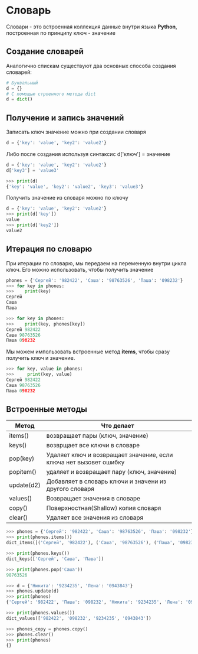 # Словарь

Словари - это встроенная коллекция данные внутри языка **Python**, построенная по принципу ключ - значение

## Создание словарей

Аналогично спискам существуют два основных способа создания словарей:

```py
# Буквальный
d = {}
# С помощью строенного метода dict
d = dict()
```

## Получение и запись значений

Записать ключ значение можно при создании словаря
```py
d = {'key': 'value', 'key2': 'value2'}
```
Либо после создания используя синтаксис d['ключ'] = значение
```py
d = {'key': 'value', 'key2': 'value2'}
d['key3'] = 'value3'

>>> print(d)
{'key': 'value', 'key2': 'value2', 'key3': 'value3'}
```

Получить значение из словаря можно по ключу
```py
d = {'key': 'value', 'key2': 'value2'}
>>> print(d['key'])
value
>>> print(d['key2'])
value2
```

## Итерация по словарю

При итерации по словарю, мы передаем на переменную внутри цикла ключ. Его можно использовать, чтобы получить значение

```py
phones = {'Сергей': '982422', 'Саша': '98763526', 'Паша': '098232'}
>>> for key in phones:
>>>    print(key)
Сергей
Саша
Паша

>>> for key in phones:
>>>    print(key, phones[key])
Сергей 982422
Саша 98763526
Паша 098232
```

Мы можем импользовать встроенные метод **items**, чтобы сразу получить ключ и значение.

```py
>>> for key, value in phones:
>>>     print(key, value)
Сергей 982422
Саша 98763526
Паша 098232
```

## Встроенные методы

| Метод      | Что делает                                                        |
| ---------- | ----------------------------------------------------------------- |
| items()    | возвращает пары (ключ, значение)                                  |
| keys()     | возврщает все ключи в словаре                                     |
| pop(key)   | Удаляет ключ и возвращает значение, если ключа нет вызовет ошибку |
| popitem()  | удаляет и возвращает пару (ключ, значение)                        |
| update(d2) | Добавляет в словарь ключи и значени из другого словаря            |
| values()   | Возвращает значения в словаре                                     |
| copy()     | Поверхностная(Shallow) копия словаря                              |
| clear()    | Удаляет все значения из словаря                                   |

```py
>>> phones = {'Сергей': '982422', 'Саша': '98763526', 'Паша': '098232'}
>>> print(phones.items())
dict_items([('Сергей', '982422'), ('Саша', '98763526'), ('Паша', '098232')])

>>> print(phones.keys())
dict_keys(['Сергей', 'Саша', 'Паша'])

>>> print(phones.pop('Саша'))
98763526

>>> d = {'Никита': '9234235', 'Лена': '0943843'}
>>> phones.update(d)
>>> print(phones)
{'Сергей': '982422', 'Паша': '098232', 'Никита': '9234235', 'Лена': '0943843'}

>>> print(phones.values())
dict_values(['982422', '098232', '9234235', '0943843'])

>>> phones_copy = phones.copy()
>>> phones.clear()
>>> print(phones)
{}
```